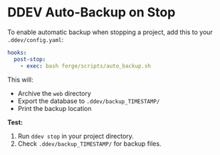 # DDEV Auto-Backup on Stop

To enable automatic backup when stopping a project, add this to your
`.ddev/config.yaml`:

```yaml
hooks:
  post-stop:
    - exec: bash forge/scripts/auto_backup.sh
```

This will:

- Archive the `web` directory
- Export the database to `.ddev/backup_TIMESTAMP/`
- Print the backup location

**Test:**

1. Run `ddev stop` in your project directory.
2. Check `.ddev/backup_TIMESTAMP/` for backup files.
